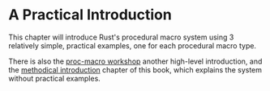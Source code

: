 # A Practical Introduction

This chapter will introduce Rust's procedural macro system using 3 relatively simple, practical examples, one for each procedural macro type.

There is also the [proc-macro workshop](https://github.com/dtolnay/proc-macro-workshop) another high-level introduction, and the [methodical introduction](./methodical.md) chapter of this book, which explains the system without practical examples.
